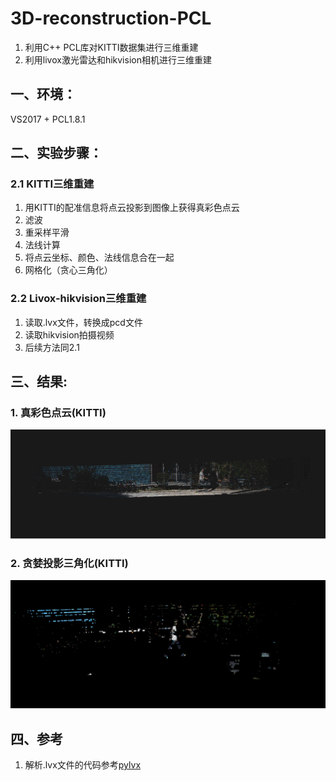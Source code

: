# 3D-reconstruction-PCL
1. 利用C++ PCL库对KITTI数据集进行三维重建
2. 利用livox激光雷达和hikvision相机进行三维重建

## 一、环境：
VS2017 + PCL1.8.1

## 二、实验步骤：
### 2.1 KITTI三维重建
1. 用KITTI的配准信息将点云投影到图像上获得真彩色点云
2. 滤波  
3. 重采样平滑 
4. 法线计算 
5. 将点云坐标、颜色、法线信息合在一起 
6. 网格化（贪心三角化）

### 2.2 Livox-hikvision三维重建
1. 读取.lvx文件，转换成pcd文件
2. 读取hikvision拍摄视频
3. 后续方法同2.1


## 三、结果:
### 1. 真彩色点云(KITTI)

![image](./result/rgb_pc.png)

### 2. 贪婪投影三角化(KITTI)

![image](./result/greedy_tri.png)

## 四、参考
1. 解析.lvx文件的代码参考[pylvx](https://github.com/Jaesirky/pylvx)
